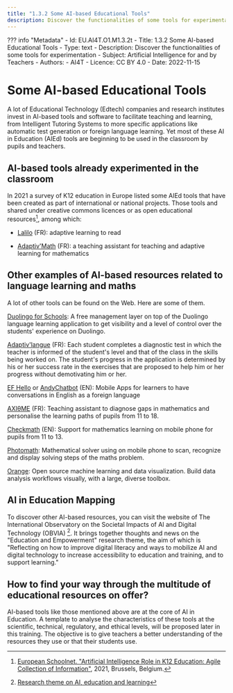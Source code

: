 ```yaml
---
title: "1.3.2 Some AI-based Educational Tools"
description: Discover the functionalities of some tools for experimentation
---
```

??? info "Metadata"
    - Id: EU.AI4T.O1.M1.3.2t
    - Title: 1.3.2 Some AI-based Educational Tools
    - Type: text
    - Description: Discover the functionalities of some tools for experimentation
    - Subject: Artificial Intelligence for and by Teachers
    - Authors:
        - AI4T
    - Licence: CC BY 4.0
    - Date: 2022-11-15

# Some AI-based Educational Tools
A lot of Educational Technology (Edtech) companies and research institutes invest in AI-based tools and software to facilitate teaching and learning, from Intelligent Tutoring Systems to more specific applications like automatic test generation or foreign language learning. Yet most of these AI in Education (AIEd) tools are beginning to be used in the classroom by pupils and teachers.

## AI-based tools already experimented in the classroom

In 2021 a survey of K12 education in Europe listed some AIEd tools that have been created as part of international or national projects. Those tools and shared under creative commons licences or as open educational resources[^1], among which:

-   [Lalilo](https://p2ia.lalilo.com/) (FR): adaptive learning to read

-   [Adaptiv'Math](https://www.adaptivmath.fr/) (FR): a teaching assistant for teaching and adaptive learning for mathematics

## Other examples of AI-based resources related to language learning and maths
A lot of other tools can be found on the Web. Here are some of them.

[Duolingo for Schools](https://schools.duolingo.com): A free management layer on top of the Duolingo language learning application to get visibility and a level of control over the students' experience on Duolingo.

[Adaptiv'langue](https://specimen.adaptivlangue.evidenceb.com/) (FR): Each student completes a diagnostic test in which the teacher is informed of the student's level and that of the class in the skills being worked on. The student's progress in the application is determined by his or her success rate in the exercises that are proposed to help him or her progress without demotivating him or her.

[EF Hello](https://www.hello.ef.com/) or [AndyChatbot](https://andychatbot.com/) (EN): Mobile Apps for learners to have conversations in English as a foreign language

[AXIθME](https://axiome.ai/) (FR): Teaching assistant to diagnose gaps in mathematics and personalise the learning paths of pupils from 11 to 18.

[Checkmath](https://checkmath.com/) (EN): Support for mathematics learning on mobile phone for pupils from 11 to 13.

[Photomath](https://photomath.com): Mathematical solver using on mobile phone to scan, recognize and display solving steps of the maths problem.

[Orange](https://orangedatamining.com/): Open source machine learning and data visualization. Build data analysis workflows visually, with a large, diverse toolbox.

## AI in Education Mapping
To discover other AI-based resources, you can visit the website of The International Observatory on the Societal Impacts of AI and Digital Technology (OBVIA) [^2]. It brings together thoughts and news on the "Education and Empowerment" research theme, the aim of which is "Reflecting on how to improve digital literacy and ways to mobilize AI and digital technology to increase accessibility to education and training, and to support learning."

## How to find your way through the multitude of educational resources on offer?
AI-based tools like those mentioned above are at the core of AI in Education. A template to analyse the characteristics of these tools at the scientific, technical, regulatory, and ethical levels, will be proposed later in this training. The objective is to give teachers a better understanding of the resources they use or that their students use.

[^1]: [European Schoolnet. "Artificial Intelligence Role in K12 Education: Agile Collection of Information"](http://resetedu.eu/wp-content/uploads/2021/11/4.-LIDIJA-KRALJ-Group-Discussion.pdf), 2021, Brussels, Belgium.

[^2]: [Research theme on AI, education and learning](https://observatoire-ia.ulaval.ca/en/axis/education-and-empowerment/)
